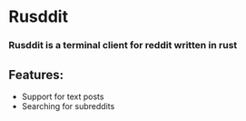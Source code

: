 # Rusddit
### Rusddit is a terminal client for reddit written in rust
## Features:
* Support for text posts
* Searching for subreddits
